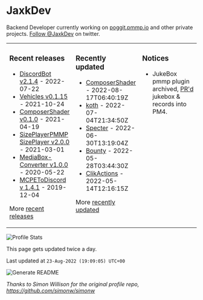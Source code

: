 # JaxkDev
Backend Developer currently working on [poggit.pmmp.io](https://github.com/JaxkDev/poggit) and other private projects. [Follow @JaxkDev](https://twitter.com/jaxkdev) on twitter.

<table><tr><td valign="top" width="33%">

### Recent releases
<!-- recent_releases starts -->
* [DiscordBot v2.1.4](https://github.com/DiscordBot-PMMP/DiscordBot/releases/tag/2.1.4) - 2022-07-22
* [Vehicles v0.1.15](https://github.com/JaxkDev/Vehicles/releases/tag/0.1.15) - 2021-10-24
* [ComposerShader v0.1.0](https://github.com/JaxkDev/ComposerShader/releases/tag/0.1.0) - 2021-04-19
* [SizePlayerPMMP SizePlayer v2.0.0](https://github.com/YassenTrick/SizePlayerPMMP/releases/tag/2.0.0) - 2021-03-01
* [MediaBox-Converter v1.0.0](https://github.com/JaxkDev/MediaBox-Converter/releases/tag/1.0.0) - 2020-05-22
* [MCPEToDiscord v 1.4.1](https://github.com/JaxkDev/MCPEToDiscord/releases/tag/1.4.1) - 2019-12-04
<!-- recent_releases ends -->
More [recent releases](https://github.com/JaxkDev/JaxkDev/blob/master/releases.md)
</td><td valign="top" width="35%">

### Recently updated
<!-- recent_updates starts -->
* [ComposerShader](https://github.com/JaxkDev/ComposerShader) - 2022-08-17T06:40:19Z
* [koth](https://github.com/JaxkDev/koth) - 2022-07-04T21:34:50Z
* [Specter](https://github.com/JaxkDev/Specter) - 2022-06-30T13:19:04Z
* [Bounty](https://github.com/JaxkDev/Bounty) - 2022-05-28T03:44:30Z
* [ClikActions](https://github.com/JaxkDev/ClikActions) - 2022-05-14T12:16:15Z
<!-- recent_updates ends -->
More [recently updated](https://github.com/JaxkDev?tab=repositories)
</td><td valign="top" width="33%">

### Notices
* JukeBox pmmp plugin archived, [PR'd](https://github.com/pmmp/PocketMine-MP/pull/3742) jukebox & records into PM4.
</td></tr></table>

![Profile Stats](https://github-readme-stats.vercel.app/api?username=JaxkDev&theme=dark&show_icons=true&title_color=fff&text_color=fff&count_private=true)

This page gets updated twice a day.
<!-- updated_at starts -->
Last updated at `23-Aug-2022 (19:09:05) UTC+00`
<!-- updated_at ends -->

![Generate README](https://github.com/JaxkDev/JaxkDev/workflows/Generate%20README/badge.svg)

*Thanks to Simon Willison for the original profile repo, https://github.com/simonw/simonw*
